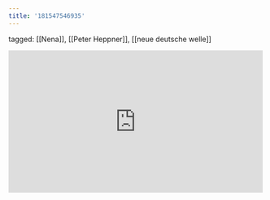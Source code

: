 ```yaml
---
title: '181547546935'
---
```

tagged: [[Nena]], [[Peter Heppner]], [[neue deutsche welle]]
<iframe allow="accelerometer; autoplay; clipboard-write; encrypted-media; gyroscope; picture-in-picture" allowfullscreen="" frameborder="0" height="281" id="youtube_iframe" src="https://www.youtube.com/embed/c-Q6lKQwzcY?feature=oembed&amp;enablejsapi=1&amp;origin=https://safe.txmblr.com&amp;wmode=opaque" width="500"></iframe>